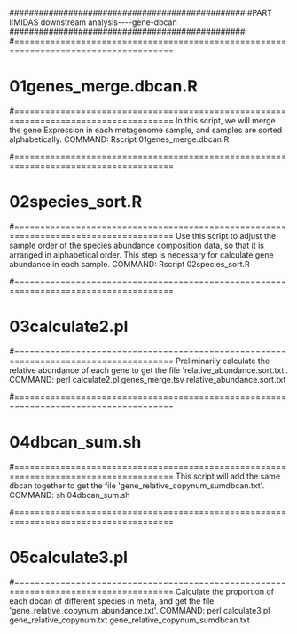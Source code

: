 ################################################
#PART I:MIDAS downstream analysis----gene-dbcan
################################################
#=====================================================================================
#  01genes_merge.dbcan.R
#=====================================================================================
In this script, we will merge the gene Expression in each metagenome sample, and samples are sorted alphabetically.
COMMAND: Rscript 01genes_merge.dbcan.R

#=====================================================================================
#  02species_sort.R
#=====================================================================================
Use this script to adjust the sample order of the species abundance composition data,
so that it is arranged in alphabetical order.
This step is necessary for calculate gene abundance in each sample.
COMMAND: Rscript 02species_sort.R

#=====================================================================================
#  03calculate2.pl
#=====================================================================================
Preliminarily calculate the relative abundance of each gene to get the file 'relative_abundance.sort.txt'.
COMMAND: perl calculate2.pl genes_merge.tsv relative_abundance.sort.txt

#=====================================================================================
#  04dbcan_sum.sh
#=====================================================================================
This script will add the same dbcan together to get the file 'gene_relative_copynum_sumdbcan.txt'.
COMMAND: sh 04dbcan_sum.sh

#=====================================================================================
#  05calculate3.pl
#=====================================================================================
Calculate the proportion of each dbcan of different species in meta, and get the file 'gene_relative_copynum_abundance.txt'.
COMMAND: perl calculate3.pl gene_relative_copynum.txt gene_relative_copynum_sumdbcan.txt
